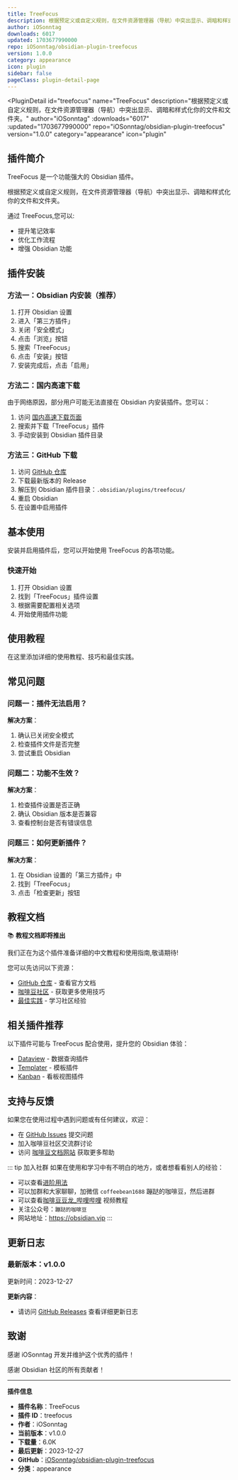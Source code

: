 ```yaml
---
title: TreeFocus
description: 根据预定义或自定义规则，在文件资源管理器（导航）中突出显示、调暗和样式化你的文件和文件夹。
author: iOSonntag
downloads: 6017
updated: 1703677990000
repo: iOSonntag/obsidian-plugin-treefocus
version: 1.0.0
category: appearance
icon: plugin
sidebar: false
pageClass: plugin-detail-page
---
```


<PluginDetail
  id="treefocus"
  name="TreeFocus"
  description="根据预定义或自定义规则，在文件资源管理器（导航）中突出显示、调暗和样式化你的文件和文件夹。"
  author="iOSonntag"
  :downloads="6017"
  :updated="1703677990000"
  repo="iOSonntag/obsidian-plugin-treefocus"
  version="1.0.0"
  category="appearance"
  icon="plugin"
>

<!-- AUTO_GENERATED_START -->
## 插件简介

TreeFocus 是一个功能强大的 Obsidian 插件。

根据预定义或自定义规则，在文件资源管理器（导航）中突出显示、调暗和样式化你的文件和文件夹。

通过 TreeFocus,您可以:

- 提升笔记效率
- 优化工作流程
- 增强 Obsidian 功能

<!-- AUTO_GENERATED_END -->

<!-- AUTO_GENERATED_START -->
## 插件安装

### 方法一：Obsidian 内安装（推荐）

1. 打开 Obsidian 设置
2. 进入「第三方插件」
3. 关闭「安全模式」
4. 点击「浏览」按钮
5. 搜索「TreeFocus」
6. 点击「安装」按钮
7. 安装完成后，点击「启用」

### 方法二：国内高速下载

由于网络原因，部分用户可能无法直接在 Obsidian 内安装插件。您可以：

1. 访问 [国内高速下载页面](/zh/documentation/obsidian-plugins-download.html)
2. 搜索并下载「TreeFocus」插件
3. 手动安装到 Obsidian 插件目录

### 方法三：GitHub 下载

1. 访问 [GitHub 仓库](https://github.com/iOSonntag/obsidian-plugin-treefocus)
2. 下载最新版本的 Release
3. 解压到 Obsidian 插件目录：`.obsidian/plugins/treefocus/`
4. 重启 Obsidian
5. 在设置中启用插件

## 基本使用

安装并启用插件后，您可以开始使用 TreeFocus 的各项功能。

### 快速开始

1. 打开 Obsidian 设置
2. 找到「TreeFocus」插件设置
3. 根据需要配置相关选项
4. 开始使用插件功能

<!-- AUTO_GENERATED_END -->

<!-- CUSTOM_CONTENT_START:tutorial -->
## 使用教程

在这里添加详细的使用教程、技巧和最佳实践。

<!-- CUSTOM_CONTENT_END:tutorial -->

<!-- SHARED_CONTENT_START -->
## 常见问题

### 问题一：插件无法启用？

**解决方案**：
1. 确认已关闭安全模式
2. 检查插件文件是否完整
3. 尝试重启 Obsidian

### 问题二：功能不生效？

**解决方案**：
1. 检查插件设置是否正确
2. 确认 Obsidian 版本是否兼容
3. 查看控制台是否有错误信息

### 问题三：如何更新插件？

**解决方案**：
1. 在 Obsidian 设置的「第三方插件」中
2. 找到「TreeFocus」
3. 点击「检查更新」按钮

## 教程文档

📚 **教程文档即将推出**

我们正在为这个插件准备详细的中文教程和使用指南,敬请期待!

您可以先访问以下资源：
- [GitHub 仓库](https://github.com/iOSonntag/obsidian-plugin-treefocus) - 查看官方文档
- [咖啡豆社区](/zh/bases/) - 获取更多使用技巧
- [最佳实践](/zh/best-practices/) - 学习社区经验

## 相关插件推荐

以下插件可能与 TreeFocus 配合使用，提升您的 Obsidian 体验：

- [Dataview](/zh/plugins/dataview.html) - 数据查询插件
- [Templater](/zh/plugins/templater-obsidian.html) - 模板插件
- [Kanban](/zh/plugins/obsidian-kanban.html) - 看板视图插件

## 支持与反馈

如果您在使用过程中遇到问题或有任何建议，欢迎：

- 在 [GitHub Issues](https://github.com/iOSonntag/obsidian-plugin-treefocus/issues) 提交问题
- 加入咖啡豆社区交流群讨论
- 访问 [咖啡豆文档网站](https://obsidian.vip) 获取更多帮助

::: tip 加入社群
如果在使用和学习中有不明白的地方，或者想看看别人的经验：
- 可以查看[进阶用法](/zh/advanced)
- 可以加群和大家聊聊，加微信 `coffeebean1688` 蹦跶的咖啡豆，然后进群
- 可以查看[咖啡豆豆龙_哔哩哔哩](https://space.bilibili.com/618777356) 视频教程
- 关注公众号：`蹦跶的咖啡豆`
- 网站地址：https://obsidian.vip
:::
<!-- SHARED_CONTENT_END -->

<!-- AUTO_GENERATED_START -->
## 更新日志

### 最新版本：v1.0.0

更新时间：2023-12-27

**更新内容**：
- 请访问 [GitHub Releases](https://github.com/iOSonntag/obsidian-plugin-treefocus/releases) 查看详细更新日志

## 致谢

感谢 iOSonntag 开发并维护这个优秀的插件！

感谢 Obsidian 社区的所有贡献者！

---

**插件信息**
- **插件名称**：TreeFocus
- **插件 ID**：treefocus
- **作者**：iOSonntag
- **当前版本**：v1.0.0
- **下载量**：6.0K
- **最后更新**：2023-12-27
- **GitHub**：[iOSonntag/obsidian-plugin-treefocus](https://github.com/iOSonntag/obsidian-plugin-treefocus)
- **分类**：appearance
<!-- AUTO_GENERATED_END -->

</PluginDetail>

